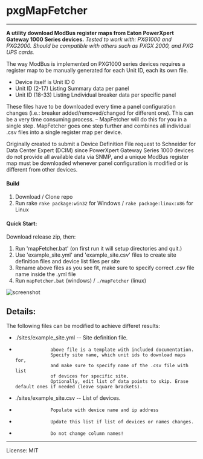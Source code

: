 # pxgMapFetcher
---
**A utility download ModBus register maps from Eaton PowerXpert Gateway 1000 Series devices.**
_Tested to work with: PXG1000 and PXG2000. Should be compatible with others such as PXGX 2000, and PXG UPS cards._


The way ModBus is implemented on PXG1000 series devices requires a register map to be manually generated for each Unit ID, each its own file.
- Device itself is Unit ID 0
- Unit ID (2-17) Listing Summary data per panel
- Unit ID (18-33) Listing Lndividual breaker data per specific panel

These files have to be downloaded every time a panel configuration changes (i.e.: breaker added/removed/changed for different one).
This can be a very time consuming process. – MapFetcher will do this for you in a single step. MapFetcher goes one step further and combines all individual .csv files into a single register map per device.

Originally created to submit a Device Definition File request to Schneider for Data Center Expert (DCIM) since PowerXpert Gateway Series 1000 devices do not provide all available data via SNMP, and a unique ModBus register map must be downloaded whenever panel configuration is modified or is different from other devices. 

#### Build
1. Download / Clone repo
2. Run rake `rake package:win32` for Windows / `rake package:linux:x86` for Linux

#### Quick Start:
Download release zip, then:
1. Run 'mapFetcher.bat'    (on first run it will setup directories and quit.)
2. Use 'example_site.yml' and 'example_site.csv' files to create site definition files and device list files per site
2. Rename above files as you see fit, make sure to specify correct .csv file name inside the .yml file
3. Run `mapFetcher.bat` (windows) / `./mapFetcher` (linux)

![screenshot](https://image.prntscr.com/image/YtAxjpn1Q7iTruyta3PcLQ.png)

Details:
---
The following files can be modified to achieve differet results:
+ ./sites/example_site.yml  --  Site definition file.
+                  above file is a template with included documentation.
                   Specify site name, which unit ids to download maps for,
                   and make sure to specify name of the .csv file with list
                   of devices for specific site.
                   Optionally, edit list of data points to skip. Erase default ones if needed (leave square brackets).
+ ./sites/example_site.csv --  List of devices.
+                  Populate with device name and ip address
+                  Update this list if list of devices or names changes. 
+                  Do not change column names!

---
License: MIT

